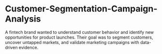 # Customer-Segmentation-Campaign-Analysis
A fintech brand wanted to understand customer behavior and identify new opportunities for product launches. Their goal was to segment customers, uncover untapped markets, and validate marketing campaigns with data-driven evidence.
